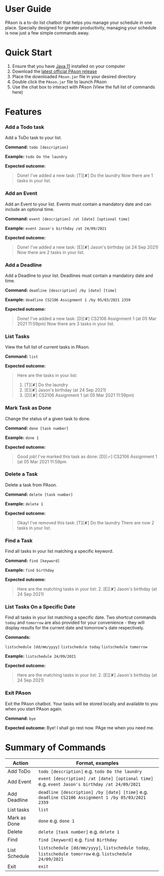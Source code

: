 
# User Guide
PAson is a to-do list chatbot that helps you manage your schedule in one place. Specially designed for greater productivity, managing your schedule is now just a few simple commands away.

# Quick Start
1. Ensure that you have [Java 11](https://www.oracle.com/sg/java/technologies/javase-jdk11-downloads.html) installed on your computer
2. Download the [latest official PAson release](https://github.com/jasaaanlim/ip/releases)
3. Place the downloaded `PAson.jar` file in your desired directory
4. Double click the `PAson.jar` file to launch PAson
5. Use the chat box to interact with PAson (View the full list of commands here)

# Features
### Add a Todo task
Add a ToDo task to your list.

**Command:**
`todo [description]`

**Example:**
`todo Do the laundry`

**Expected outcome:**
>Done! I've added a new task:
>    [T][✘] Do the laundry
>    Now there are 1 tasks in your list.

### Add an Event
Add an Event to your list. Events must contain a mandatory date and can include an optional time.

**Command:**
`event [description] /at [date] [optional time]`

**Example:**
`event Jason's birthday /at 24/09/2021`

**Expected outcome:**
>Done! I've added a new task:
>    [E][✘] Jason's birthday (at 24 Sep 2021)
>    Now there are 2 tasks in your list.


### Add a Deadline
Add a Deadline to your list. Deadlines must contain a mandatory date and time.

**Command:**
`deadline [description] /by [date] [time]`

**Example:**
`deadline CS2106 Assignment 1 /by 05/03/2021 2359`

**Expected outcome:**
>Done! I've added a new task:
>    [D][✘] CS2106 Assignment 1 (at 05 Mar 2021 11:59pm)
>    Now there are 3 tasks in your list.


### List Tasks
View the full list of current tasks in PAson.

**Command:**
`list`

**Expected outcome:**
> Here are the tasks in your list:
> 1. [T][✘] Do the laundry
> 2. [E][✘] Jason's birthday (at 24 Sep 2021)
> 3. [D][✘] CS2106 Assignment 1 (at 05 Mar 2021 11:59pm)


### Mark Task as Done
Change the status of a given task to done.

**Command:**
`done [task number]`

**Example:**
`done 1`

**Expected outcome:**
> Good job! I've marked this task as done:
> [D][✓] CS2106 Assignment 1 (at 05 Mar 2021 11:59pm


### Delete a Task
Delete a task from PAson.

**Command:**
`delete [task number]`

**Example:**
`delete 1`

**Expected outcome:**
> Okay! I've removed this task:
> [T][✘] Do the laundry
> There are now 2 tasks in your list.


### Find a Task
Find all tasks in your list matching a specific keyword.

**Command:**
`find [keyword]`

**Example:**
`find birthday`

**Expected outcome:**
> Here are the matching tasks in your list:
> 2. [E][✘] Jason's birthday (at 24 Sep 2021)


### List Tasks On a Specific Date
Find all tasks in your list matching a specific date. Two shortcut commands `today` and `tomorrow` are also provided for your convenience - they will display results for the current date and tomorrow's date respectively.

**Commands:**

`listschedule [dd/mm/yyyy]`
`listschedule today`
`listschedule tomorrow`

**Example:**
`listschedule 24/09/2021`

**Expected outcome:**
> Here are the matching tasks in your list:
> 2. [E][✘] Jason's birthday (at 24 Sep 2021)


### Exit PAson
Exit the PAson chatbot. Your tasks will be stored locally and available to you when you start PAson again.

**Command:**
`bye`

**Expected outcome:**
Bye! I shall go rest now. PAge me when you need me.


# Summary of Commands

Action | Format, examples
------------ | -------------
Add ToDo | `todo [description]` e.g. `todo Do the laundry`
Add Event | `event [description] /at [date] [optional time]` e.g. `event Jason's birthday /at 24/09/2021`
Add Deadline | `deadline [description] /by [date] [time]` e.g. `deadline CS2106 Assignment 1 /by 05/03/2021 2359`
List tasks | `list`
Mark as Done | `done` e.g. `done 1`
Delete | `delete [task number]` e.g. `delete 1`
Find | `find [keyword]` e.g. `find Birthday`
List Schedule | `listschedule [dd/mm/yyyy]`, `listschedule today`, `listschedule tomorrow` e.g. `listschedule 24/09/2021`
Exit | `exit`
